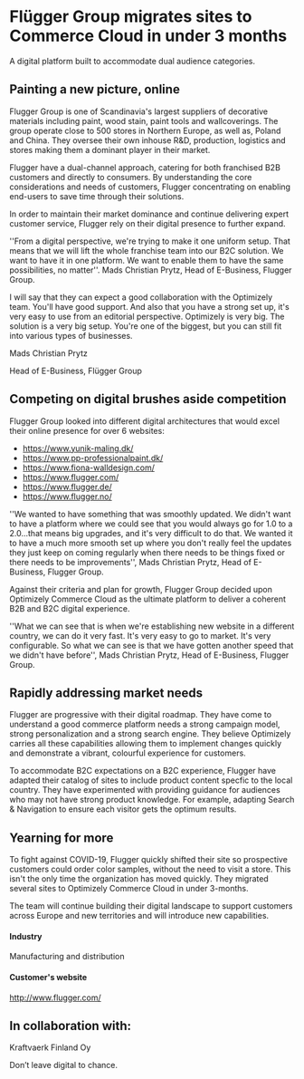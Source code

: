 # Flügger Group migrates sites to Commerce Cloud in under 3 months

A digital platform built to accommodate dual audience categories.

## Painting a new picture, online

Flugger Group is one of Scandinavia's largest suppliers of decorative materials
including paint, wood stain, paint tools and wallcoverings. The group operate
close to 500 stores in Northern Europe, as well as, Poland and China. They
oversee their own inhouse R&D, production, logistics and stores making them a
dominant player in their market.

Flugger have a dual-channel approach, catering for both franchised B2B customers
and directly to consumers. By understanding the core considerations and needs of
customers, Flugger concentrating on enabling end-users to save time through
their solutions.

In order to maintain their market dominance and continue delivering expert
customer service, Flugger rely on their digital presence to further expand.

''From a digital perspective, we're trying to make it one uniform setup. That
means that we will lift the whole franchise team into our B2C solution. We want
to have it in one platform. We want to enable them to have the same
possibilities, no matter''. Mads Christian Prytz, Head of E-Business, Flugger
Group.

I will say that they can expect a good collaboration with the Optimizely team.
You'll have good support. And also that you have a strong set up, it's very easy
to use from an editorial perspective. Optimizely is very big. The solution is a
very big setup. You're one of the biggest, but you can still fit into various
types of businesses.

Mads Christian Prytz

Head of E-Business, Flügger Group

## Competing on digital brushes aside competition

Flugger Group looked into different digital architectures that would excel their
online presence for over 6 websites:

- https://www.yunik-maling.dk/
- https://www.pp-professionalpaint.dk/
- https://www.fiona-walldesign.com/
- https://www.flugger.com/
- https://www.flugger.de/
- https://www.flugger.no/

''We wanted to have something that was smoothly updated. We didn't want to have
a platform where we could see that you would always go for 1.0 to a 2.0...that
means big upgrades, and it's very difficult to do that. We wanted it to have a
much more smooth set up where you don't really feel the updates they just keep
on coming regularly when there needs to be things fixed or there needs to be
improvements'', Mads Christian Prytz, Head of E-Business, Flugger Group.

Against their criteria and plan for growth, Flugger Group decided upon
Optimizely Commerce Cloud as the ultimate platform to deliver a coherent B2B and
B2C digital experience.

''What we can see that is when we're establishing new website in a different
country, we can do it very fast. It's very easy to go to market. It's very
configurable. So what we can see is that we have gotten another speed that we
didn't have before'', Mads Christian Prytz, Head of E-Business, Flugger Group.

## Rapidly addressing market needs

Flugger are progressive with their digital roadmap. They have come to understand
a good commerce platform needs a strong campaign model, strong personalization
and a strong search engine. They believe Optimizely carries all these
capabilities allowing them to implement changes quickly and demonstrate a
vibrant, colourful experience for customers.

To accommodate B2C expectations on a B2C experience, Flugger have adapted their
catalog of sites to include product content specfic to the local country. They
have experimented with providing guidance for audiences who may not have strong
product knowledge. For example, adapting Search & Navigation to ensure each
visitor gets the optimum results.

## Yearning for more

To fight against COVID-19, Flugger quickly shifted their site so prospective
customers could order color samples, without the need to visit a store. This
isn't the only time the organization has moved quickly. They migrated several
sites to Optimizely Commerce Cloud in under 3-months.

The team will continue building their digital landscape to support customers
across Europe and new territories and will introduce new capabilities.

#### Industry

Manufacturing and distribution

#### Customer's website

http://www.flugger.com/

## In collaboration with:

Kraftvaerk Finland Oy

Don’t leave digital to chance.
